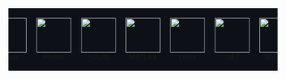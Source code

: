 <div style="display: flex; flex-direction: row; justify-content: center; gap: 20px; flex-wrap: nowrap; overflow-x: auto; width: 100%; background: #0d1117; padding: 20px; white-space: nowrap;">
  <div style="text-align: center; flex: 0 0 auto;">
    <img src="https://cdn.jsdelivr.net/gh/devicons/devicon@latest/icons/python/python-original.svg" width="70"><br>Python
  </div>
  <div style="text-align: center; flex: 0 0 auto;">
    <img src="https://cdn.jsdelivr.net/gh/devicons/devicon@latest/icons/java/java-original.svg" width="70"><br>Java
  </div>
  <div style="text-align: center; flex: 0 0 auto;">
    <img src="https://cdn.jsdelivr.net/gh/devicons/devicon@latest/icons/flutter/flutter-original.svg" width="70"><br>Flutter
  </div>
  <div style="text-align: center; flex: 0 0 auto;">
    <img src="https://cdn.jsdelivr.net/gh/devicons/devicon@latest/icons/sqlite/sqlite-original.svg" width="70"><br>SQLite
  </div>
  <div style="text-align: center; flex: 0 0 auto;">
    <img src="https://cdn.jsdelivr.net/gh/devicons/devicon@latest/icons/matlab/matlab-original.svg" width="70"><br>MATLAB
  </div>
  <div style="text-align: center; flex: 0 0 auto;">
    <img src="https://cdn.jsdelivr.net/gh/devicons/devicon@latest/icons/linux/linux-original.svg" width="70"><br>Linux
  </div>
  <div style="text-align: center; flex: 0 0 auto;">
    <img src="https://skillicons.dev/icons?i=dotnet" width="70"><br>.NET
  </div>
  <div style="text-align: center; flex: 0 0 auto;">
    <img src="https://cdn.jsdelivr.net/gh/devicons/devicon@latest/icons/microsoftsqlserver/microsoftsqlserver-original.svg" width="70"><br>MSSQL
  </div>
  <div style="text-align: center; flex: 0 0 auto;">
    <img src="https://cdn.jsdelivr.net/gh/devicons/devicon@latest/icons/cplusplus/cplusplus-original.svg" width="70"><br>C++
  </div>
</div>
